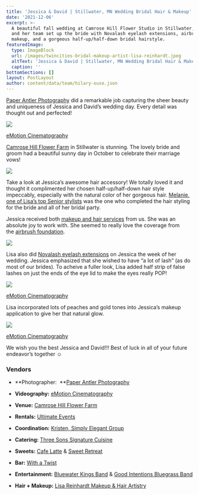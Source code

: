 ```yaml
---
title: 'Jessica & David | Stillwater, MN Wedding Bridal Hair & Makeup'
date: '2021-12-06'
excerpt: >-
  A beautiful fall wedding at Camrose Hill Flower Studio in Stillwater, MN. Lisa
  and her team set up the bride with Novalash eyelash extensions, airbrush
  makeup, and a gorgeous half-up/half-down bridal hairstyle.
featuredImage:
  type: ImageBlock
  url: /images/twincities-bridal-makeup-artist-lisa-reinhardt.jpeg
  altText: 'Jessica & David | Stillwater, MN Wedding Bridal Hair & Makeup'
  caption: ''
bottomSections: []
layout: PostLayout
author: content/data/team/hilary-ouse.json
---
```

[Paper Antler Photography](http://www.paperantler.com/) did a remarkable job capturing the sheer beauty and uniqueness of Jessica and David’s wedding day. Every detail was thought out and perfected!

![](/images/twincities-bridal-hair-stylist-lisa-reinhardt.jpeg)

[eMotion Cinematography](http://www.emotionblog.com/)

[Camrose Hill Flower Farm](http://camrosehillflowers.com/) in Stillwater is stunning. The lovely bride and groom had a beautiful sunny day in October to celebrate their marriage vows!

![](/images/twin-cities-bridal-makeup-artist-683x1024.jpeg)

Take a look at Jessica’s awesome hair accessory! We totally loved it and thought it complimented her chosen half-up/half-down hair style impeccably, especially with the natural color of her gorgeous hair. [Melanie, one of Lisa’s top Senior stylists](/on-location-team-photos) was the one who completed the hair styling for the bride and all of her bridal party.

Jessica received both [makeup and hair services](/bridal-makeup-and-hair-styling) from us. She was an absolute joy to work with. She seemed to really love the coverage from the [airbrush foundation](/professional-airbrush-makeup-artist).

![](/images/twin-cities-makeup-bridal-artist.jpeg)

Lisa also did [Novalash eyelash extensions](/eyelash-extensions) on Jessica the week of her wedding. Jessica emphasized that she wished to have “a lot of lash” (as do most of our brides). To acheive a fuller look, Lisa added half strip of false lashes on just the ends of the eye lid to make the eyes really POP!

![](/images/twincities-bridal-makeup-lisa-reinhardt.jpeg)

[eMotion Cinematography](http://www.emotionblog.com/)

Lisa incorporated lots of peaches and gold tones into Jessica’s makeup application to give her that natural glow.

![](/images/twincities-bridal-makeup-artist-lisa-reinhardt-4af66833.jpeg)

[eMotion Cinematography](http://www.emotionblog.com/)

We wish you the best Jessica and David!!! Best of luck in all of your future endeavor’s together ☺

### Vendors

*   \*\*Photographer:  \*\*[Paper Antler Photography](http://www.paperantler.com/)

*   **Videography:** [eMotion Cinematography](https://vimeo.com/154342690)

*   **Venue:** [Camrose Hill Flower Farm](http://camrosehillflowers.com/)

*   **Rentals:** [Ultimate Events](http://www.ue-mn.com/)

*   **Coordination:** [Kristen, Simply Elegant Group](http://thesimplyelegantgroup.com/blog/2016/4/26/dave-jess-camrose-hill-wedding)

*   **Catering:** [Three Sons Signature Cuisine](http://threesonskitchen.com/)

*   **Sweets:** [Cafe Latte](http://www.cafelatte.com/) & [Sweet Retreat](http://thesweetretreatmn.com/index.html)

*   **Bar:** [With a Twist](http://minneapolis.twistbartendingservice.com/)

*   **Entertainment:** [Bluewater Kings Band](http://www.bluewaterkingsband.com/) & [Good Intentions Bluegrass Band](http://www.thegoodintentionsbluegrassband.com/)

*   **Hair + Makeup:** [Lisa Reinhardt Makeup & Hair Artistry](https://www.twincitiesmakeup.com/contact/)
